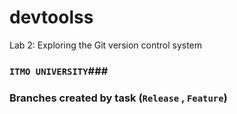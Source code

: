 # devtoolss
Lab 2: Exploring the Git version control system
### `ITMO UNIVERSITY`###

### Branches created by task (`Release` ,  `Feature`) ###
